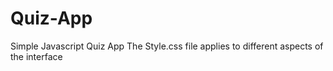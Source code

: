 # Quiz-App
Simple Javascript Quiz App
The Style.css file applies to different aspects of the interface

